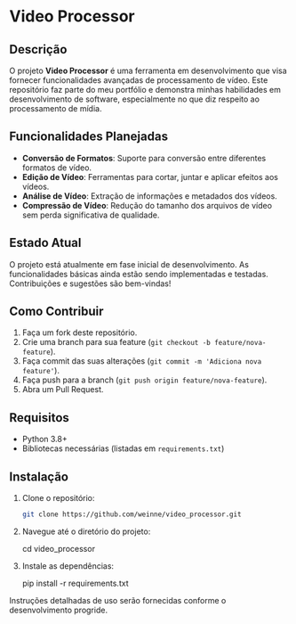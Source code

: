 # Video Processor

## Descrição

O projeto **Video Processor** é uma ferramenta em desenvolvimento que visa fornecer funcionalidades avançadas de processamento de vídeo. Este repositório faz parte do meu portfólio e demonstra minhas habilidades em desenvolvimento de software, especialmente no que diz respeito ao processamento de mídia.

## Funcionalidades Planejadas

- **Conversão de Formatos**: Suporte para conversão entre diferentes formatos de vídeo.
- **Edição de Vídeo**: Ferramentas para cortar, juntar e aplicar efeitos aos vídeos.
- **Análise de Vídeo**: Extração de informações e metadados dos vídeos.
- **Compressão de Vídeo**: Redução do tamanho dos arquivos de vídeo sem perda significativa de qualidade.

## Estado Atual

O projeto está atualmente em fase inicial de desenvolvimento. As funcionalidades básicas ainda estão sendo implementadas e testadas. Contribuições e sugestões são bem-vindas!

## Como Contribuir

1. Faça um fork deste repositório.
2. Crie uma branch para sua feature (`git checkout -b feature/nova-feature`).
3. Faça commit das suas alterações (`git commit -m 'Adiciona nova feature'`).
4. Faça push para a branch (`git push origin feature/nova-feature`).
5. Abra um Pull Request.

## Requisitos

- Python 3.8+
- Bibliotecas necessárias (listadas em `requirements.txt`)

## Instalação

1. Clone o repositório:
   ```sh
   git clone https://github.com/weinne/video_processor.git

2.  Navegue até o diretório do projeto:

    cd video_processor

3.  Instale as dependências:

    pip install -r requirements.txt

Instruções detalhadas de uso serão fornecidas conforme o desenvolvimento progride.